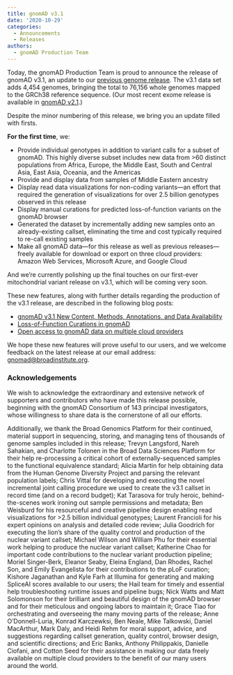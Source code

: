 ```yaml
---
title: gnomAD v3.1
date: '2020-10-29'
categories:
  - Announcements
  - Releases
authors:
  - gnomAD Production Team
---
```

Today, the gnomAD Production Team is proud to announce the release of gnomAD v3.1, an update to our [previous genome release](https://gnomad.broadinstitute.org/blog/2019-10-gnomad-v3-0/). The v3.1 data set adds 4,454 genomes, bringing the total to 76,156 whole genomes mapped to the GRCh38 reference sequence. (Our most recent exome release is available in [gnomAD v2.1](https://gnomad.broadinstitute.org/blog/2018-10-gnomad-v2-1/).)

Despite the minor numbering of this release, we bring you an update filled with firsts.

**For the first time**, we:

* Provide individual genotypes in addition to variant calls for a subset of gnomAD. This highly diverse subset includes new data from >60 distinct populations from Africa, Europe, the Middle East, South and Central Asia, East Asia, Oceania, and the Americas
* Provide and display data from samples of Middle Eastern ancestry
* Display read data visualizations for non-coding variants—an effort that required the generation of visualizations for over 2.5 billion genotypes observed in this release
* Display manual curations for predicted loss-of-function variants on the gnomAD browser
* Generated the dataset by incrementally adding new samples onto an already-existing callset, eliminating the time and cost typically required to re-call existing samples
* Make all gnomAD data—for this release as well as previous releases—freely available for download or export on three cloud providers: Amazon Web Services, Microsoft Azure, and Google Cloud

And we’re currently polishing up the final touches on our first-ever mitochondrial variant release on v3.1, which will be coming very soon.

<!-- end_excerpt -->

These new features, along with further details regarding the production of the v3.1 release, are described in the following blog posts:

* [gnomAD v3.1 New Content, Methods, Annotations, and Data Availability](https://gnomad.broadinstitute.org/blog/2020-10-gnomad-v3-1-new-content-methods-annotations-and-data-availability)
* [Loss-of-Function Curations in gnomAD](https://gnomad.broadinstitute.org/blog/2020-10-loss-of-function-curations-in-gnomad/)
* [Open access to gnomAD data on multiple cloud providers](https://gnomad.broadinstitute.org/blog/2020-10-open-access-to-gnomad-data-on-multiple-cloud-providers/)

We hope these new features will prove useful to our users, and we welcome feedback on the latest release at our email address: gnomad@broadinstitute.org.

### Acknowledgements

We wish to acknowledge the extraordinary and extensive network of supporters and contributors who have made this release possible, beginning with the gnomAD Consortium of 143 principal investigators, whose willingness to share data is the cornerstone of all our efforts.

Additionally, we thank the Broad Genomics Platform for their continued, material support in sequencing, storing, and managing tens of thousands of genome samples included in this release; Trevyn Langsford, Nareh Sahakian, and Charlotte Tolonen in the Broad Data Sciences Platform for their help re-processing a critical cohort of externally-sequenced samples to the functional equivalence standard; Alicia Martin for help obtaining data from the Human Genome Diversity Project and parsing the relevant population labels; Chris Vittal for developing and executing the novel incremental joint calling procedure we used to create the v3.1 callset in record time (and on a record budget); Kat Tarasova for truly heroic, behind-the-scenes work ironing out sample permissions and metadata; Ben Weisburd for his resourceful and creative pipeline design enabling read visualizations for >2.5 billion individual genotypes; Laurent Francioli for his expert opinions on analysis and detailed code review; Julia Goodrich for executing the lion’s share of the quality control and production of the nuclear variant callset; Michael Wilson and William Phu for their essential work helping to produce the nuclear variant callset; Katherine Chao for important code contributions to the nuclear variant production pipeline; Moriel Singer-Berk, Eleanor Seaby, Eleina England, Dan Rhodes, Rachel Son, and Emily Evangelista for their contributions to the pLoF curation; Kishore Jaganathan and Kyle Farh at Illumina for generating and making SpliceAI scores available to our users; the Hail team for timely and essential help troubleshooting runtime issues and pipeline bugs; Nick Watts and Matt Solomonson for their brilliant and beautiful design of the gnomAD browser and for their meticulous and ongoing labors to maintain it; Grace Tiao for orchestrating and overseeing the many moving parts of the release; Anne O’Donnell-Luria, Konrad Karczewksi, Ben Neale, Mike Talkowski, Daniel MacArthur, Mark Daly, and Heidi Rehm for moral support, advice, and suggestions regarding callset generation, quality control, browser design, and scientific directions; and Eric Banks, Anthony Philippakis, Danielle Ciofani, and Cotton Seed for their assistance in making our data freely available on multiple cloud providers to the benefit of our many users around the world.